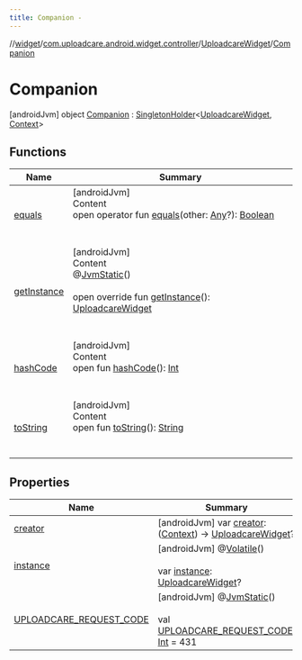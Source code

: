 ```yaml
---
title: Companion -
---
```

//[widget](../../../index.md)/[com.uploadcare.android.widget.controller](../../index.md)/[UploadcareWidget](../index.md)/[Companion](index.md)



# Companion  
 [androidJvm] object [Companion](index.md) : [SingletonHolder](../../../com.uploadcare.android.widget.utils/-singleton-holder/index.md)<[UploadcareWidget](../index.md), [Context](https://developer.android.com/reference/kotlin/android/content/Context.html)>    


## Functions  
  
|  Name|  Summary| 
|---|---|
| <a name="kotlin/Any/equals/#kotlin.Any?/PointingToDeclaration/"></a>[equals](../../../com.uploadcare.android.widget.worker/-uploadcare-work-manager-initializer/index.md#%5Bkotlin%2FAny%2Fequals%2F%23kotlin.Any%3F%2FPointingToDeclaration%2F%5D%2FFunctions%2F814613827)| <a name="kotlin/Any/equals/#kotlin.Any?/PointingToDeclaration/"></a>[androidJvm]  <br>Content  <br>open operator fun [equals](../../../com.uploadcare.android.widget.worker/-uploadcare-work-manager-initializer/index.md#%5Bkotlin%2FAny%2Fequals%2F%23kotlin.Any%3F%2FPointingToDeclaration%2F%5D%2FFunctions%2F814613827)(other: [Any](https://kotlinlang.org/api/latest/jvm/stdlib/kotlin/-any/index.html)?): [Boolean](https://kotlinlang.org/api/latest/jvm/stdlib/kotlin/-boolean/index.html)  <br><br><br>
| <a name="com.uploadcare.android.widget.controller/UploadcareWidget.Companion/getInstance/#/PointingToDeclaration/"></a>[getInstance](get-instance.md)| <a name="com.uploadcare.android.widget.controller/UploadcareWidget.Companion/getInstance/#/PointingToDeclaration/"></a>[androidJvm]  <br>Content  <br>@[JvmStatic](https://kotlinlang.org/api/latest/jvm/stdlib/kotlin.jvm/-jvm-static/index.html)()  <br>  <br>open override fun [getInstance](get-instance.md)(): [UploadcareWidget](../index.md)  <br><br><br>
| <a name="kotlin/Any/hashCode/#/PointingToDeclaration/"></a>[hashCode](../../../com.uploadcare.android.widget.worker/-uploadcare-work-manager-initializer/index.md#%5Bkotlin%2FAny%2FhashCode%2F%23%2FPointingToDeclaration%2F%5D%2FFunctions%2F814613827)| <a name="kotlin/Any/hashCode/#/PointingToDeclaration/"></a>[androidJvm]  <br>Content  <br>open fun [hashCode](../../../com.uploadcare.android.widget.worker/-uploadcare-work-manager-initializer/index.md#%5Bkotlin%2FAny%2FhashCode%2F%23%2FPointingToDeclaration%2F%5D%2FFunctions%2F814613827)(): [Int](https://kotlinlang.org/api/latest/jvm/stdlib/kotlin/-int/index.html)  <br><br><br>
| <a name="kotlin/Any/toString/#/PointingToDeclaration/"></a>[toString](../../../com.uploadcare.android.widget.worker/-uploadcare-work-manager-initializer/index.md#%5Bkotlin%2FAny%2FtoString%2F%23%2FPointingToDeclaration%2F%5D%2FFunctions%2F814613827)| <a name="kotlin/Any/toString/#/PointingToDeclaration/"></a>[androidJvm]  <br>Content  <br>open fun [toString](../../../com.uploadcare.android.widget.worker/-uploadcare-work-manager-initializer/index.md#%5Bkotlin%2FAny%2FtoString%2F%23%2FPointingToDeclaration%2F%5D%2FFunctions%2F814613827)(): [String](https://kotlinlang.org/api/latest/jvm/stdlib/kotlin/-string/index.html)  <br><br><br>


## Properties  
  
|  Name|  Summary| 
|---|---|
| <a name="com.uploadcare.android.widget.controller/UploadcareWidget.Companion/creator/#/PointingToDeclaration/"></a>[creator](creator.md)| <a name="com.uploadcare.android.widget.controller/UploadcareWidget.Companion/creator/#/PointingToDeclaration/"></a> [androidJvm] var [creator](creator.md): ([Context](https://developer.android.com/reference/kotlin/android/content/Context.html)) -> [UploadcareWidget](../index.md)?   <br>
| <a name="com.uploadcare.android.widget.controller/UploadcareWidget.Companion/instance/#/PointingToDeclaration/"></a>[instance](instance.md)| <a name="com.uploadcare.android.widget.controller/UploadcareWidget.Companion/instance/#/PointingToDeclaration/"></a> [androidJvm] @[Volatile](https://kotlinlang.org/api/latest/jvm/stdlib/kotlin.jvm/-volatile/index.html)()  <br>  <br>var [instance](instance.md): [UploadcareWidget](../index.md)?   <br>
| <a name="com.uploadcare.android.widget.controller/UploadcareWidget.Companion/UPLOADCARE_REQUEST_CODE/#/PointingToDeclaration/"></a>[UPLOADCARE_REQUEST_CODE](-u-p-l-o-a-d-c-a-r-e_-r-e-q-u-e-s-t_-c-o-d-e.md)| <a name="com.uploadcare.android.widget.controller/UploadcareWidget.Companion/UPLOADCARE_REQUEST_CODE/#/PointingToDeclaration/"></a> [androidJvm] @[JvmStatic](https://kotlinlang.org/api/latest/jvm/stdlib/kotlin.jvm/-jvm-static/index.html)()  <br>  <br>val [UPLOADCARE_REQUEST_CODE](-u-p-l-o-a-d-c-a-r-e_-r-e-q-u-e-s-t_-c-o-d-e.md): [Int](https://kotlinlang.org/api/latest/jvm/stdlib/kotlin/-int/index.html) = 431   <br>

